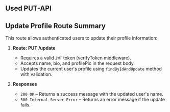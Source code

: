 ## Used PUT-API

## Update Profile Route Summary

This route allows authenticated users to update their profile information:

1. **Route: PUT /update**
   - Requires a valid `JWT` token (verifyToken middleware).
   - Accepts name, bio, and profilePic in the request body.
   - Updates the current user's profile using `findByIdAndUpdate` method with validation.

2. **Responses**
   - `200 OK` – Returns a success message with the updated user's name.
   - `500 Internal Server Error` – Returns an error message if the update fails.
